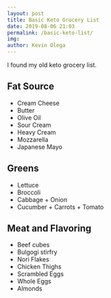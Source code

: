 ```yaml
--- 
layout: post 
title: Basic Keto Grocery List
date: 2019-08-06 21:03
permalink: /basic-keto-list/ 
img: 
author: Kevin Olega 
--- 
```

I found my old keto grocery list.

## Fat Source 

- Cream Cheese
- Butter 
- Olive Oil
- Sour Cream
- Heavy Cream
- Mozzarella
- Japanese Mayo

## Greens

- Lettuce
- Broccoli 
- Cabbage + Onion
- Cucumber + Carrots + Tomato

## Meat and Flavoring

- Beef cubes
- Bulgogi stirfry
- Nori Flakes
- Chicken Thighs
- Scrambled Eggs
- Whole Eggs
- Almonds
